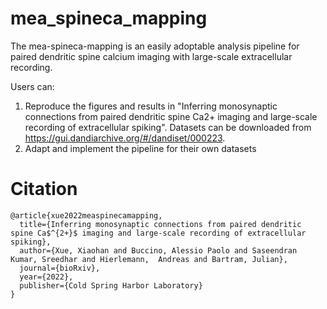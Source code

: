 # mea_spineca_mapping
The mea-spineca-mapping is an easily adoptable analysis pipeline for paired dendritic spine calcium imaging with large-scale extracellular recording. 

Users can:
1. Reproduce the figures and results in "Inferring monosynaptic connections from paired dendritic spine Ca2+ imaging and large-scale recording of extracellular spiking". Datasets can be downloaded from https://gui.dandiarchive.org/#/dandiset/000223.
2. Adapt and implement the pipeline for their own datasets

# Citation
```
@article{xue2022measpinecamapping,
  title={Inferring monosynaptic connections from paired dendritic spine Ca$^{2+}$ imaging and large-scale recording of extracellular spiking},
  author={Xue, Xiaohan and Buccino, Alessio Paolo and Saseendran Kumar, Sreedhar and Hierlemann,  Andreas and Bartram, Julian},
  journal={bioRxiv},
  year={2022},
  publisher={Cold Spring Harbor Laboratory}
}
```

